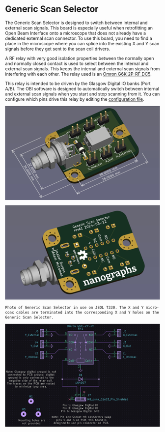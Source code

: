 # Generic Scan Selector
The Generic Scan Selector is designed to switch between internal and external scan signals. This board is especially useful when retrofitting an Open Beam Interface onto a microscope that does not already have a dedicated external scan connector. To use this board, you need to find a place in the microscope where you can splice into the existing X and Y scan signals before they get sent to the scan coil drivers. 

A RF relay with very good isolation properties between the normally open and normally closed contact is used to select between the internal and external scan signals. This keeps the internal and external scan signals from interfering with each other. The relay used is an [Omron G6K-2P-RF DC5](https://www.digikey.com/en/products/detail/omron-electronics-inc-emc-div/G6K-2P-RF-DC5/5864630). 


This relay is intended to be driven by the Glasgow Digital IO banks (Port A/B). The OBI software is designed to automatically switch between internal and external scan signals when you start and stop scanning from it. You can configure which pins drive this relay by editing the [configuration file](../../config.md). 




![Front](../../_static/Generic_Scan_Selector_Front.jpg)

![Back](../../_static/Generic_Scan_Selector_Back.jpg)


```{figure} ../../_static/Generic_Scan_Selector_Photo.jpg
Photo of Generic Scan Selector in use on JEOL T330. The X and Y micro-coax cables are terminated into the corresponding X and Y holes on the Generic Scan Selector.
```

![Schematic](../../_static/Generic_Scan_Selector_Schematic.jpg)